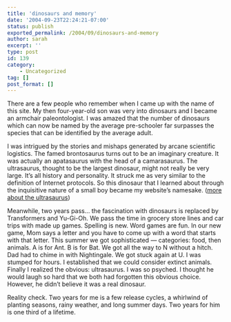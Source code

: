 ```yaml
---
title: 'dinosaurs and memory'
date: '2004-09-23T22:24:21-07:00'
status: publish
exported_permalink: /2004/09/dinosaurs-and-memory
author: sarah
excerpt: ''
type: post
id: 139
category:
    - Uncategorized
tag: []
post_format: []
---
```

There are a few people who remember when I came up with the name of this site. My then four-year-old son was very into dinosaurs and I became an armchair paleontologist. I was amazed that the number of dinosaurs which can now be named by the average pre-schooler far surpasses the species that can be identified by the average adult.

I was intrigued by the stories and mishaps generated by arcane scientific logistics. The famed brontosaurus turns out to be an imaginary creature. It was actually an apatasaurus with the head of a camarasaurus. The ultrasaurus, thought to be the largest dinosaur, might not really be very large. It’s all history and personality. It struck me as very similar to the definition of Internet protocols. So this dinosaur that I learned about through the inquisitive nature of a small boy became my website’s namesake. ([more about the ultrasaurus](https://www.ultrasaurus.com/about/ultrasaurus.html))

Meanwhile, two years pass… the fascination with dinosaurs is replaced by Transformers and Yu-Gi-Oh. We pass the time in grocery store lines and car trips with made up games. Spelling is new. Word games are fun. In our new game, Mom says a letter and you have to come up with a word that starts with that letter. This summer we got sophisticated — categories: food, then animals. A is for Ant. B is for Bat. We got all the way to N without a hitch. Dad had to chime in with Nightingale. We got stuck again at U. I was stumped for hours. I established that we could consider extinct animals. Finally I realized the obvious: ultrasaurus. I was so psyched. I thought he would laugh so hard that we both had forgotten this obvious choice. However, he didn’t believe it was a real dinosaur.

Reality check. Two years for me is a few release cycles, a whirlwind of planting seasons, rainy weather, and long summer days. Two years for him is one third of a lifetime.